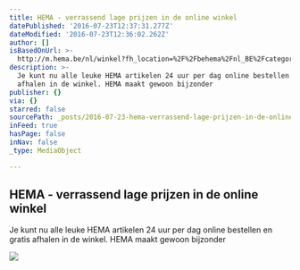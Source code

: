 ```yaml
---
title: HEMA - verrassend lage prijzen in de online winkel
datePublished: '2016-07-23T12:37:31.277Z'
dateModified: '2016-07-23T12:36:02.262Z'
author: []
isBasedOnUrl: >-
  http://m.hema.be/nl/winkel?fh_location=%2F%2Fbehema%2Fnl_BE%2Fcategories%3C%7Bbehema_be3635%7D%2Fcategories%3C%7Bbehema_be3635_be4085%7D%2Fcategories%3C%7Bbehema_be3635_be4085_be3660%7D%2Fcategories%3C%7Bbehema_be3635_be4085_be3660_be3673%7D%2Fcategories%3C%7Bbehema_be3635_be4085_be3660_be3673_be3677%7D&fh_view_size=24&fh_sort=pbe_stockavailability%2C-%24standaardrankingbe&fh_modification=ac7fbbd2-8da9-43ee-ad1f-27b8a52bf1f8%2C&fh_secondid=pbe_80630103
description: >-
  Je kunt nu alle leuke HEMA artikelen 24 uur per dag online bestellen en gratis
  afhalen in de winkel. HEMA maakt gewoon bijzonder
publisher: {}
via: {}
starred: false
sourcePath: _posts/2016-07-23-hema-verrassend-lage-prijzen-in-de-online-winkel.md
inFeed: true
hasPage: false
inNav: false
_type: MediaObject

---
```

<article style=""><h1>HEMA - verrassend lage prijzen in de online winkel</h1><p>Je kunt nu alle leuke HEMA artikelen 24 uur per dag online bestellen en gratis afhalen in de winkel. HEMA maakt gewoon bijzonder</p><img src="http://images.hema.nl/media/BE/push2016/wk%2027-28-29%20VL/HOME/Topbanner-WK29-solden-badtextiel.jpg" /></article>